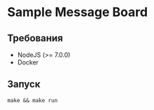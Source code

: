 # Sample Message Board
## Требования
 - NodeJS (>= 7.0.0)
 - Docker

## Запуск
```make && make run```
